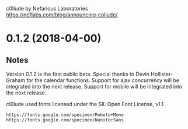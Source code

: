 c0llude by Nefarious Laboratories  
https://neflabs.com/blog/announcing-collude/

0.1.2 (2018-04-00)
==================

##  Notes

Version 0.1.2 is the first public beta.
Special thanks to Devin Hollister-Graham for the calendar functions.
Support for ajax concurrency will be integrated into the next release.
Support for mobile will be integrated into the next release.

c0llude used fonts licensed under the SIL Open Font License, v1.1
``` 
https://fonts.google.com/specimen/Roboto+Mono
https://fonts.google.com/specimen/Nunito+Sans
```
